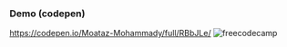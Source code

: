 ### Demo (codepen)
https://codepen.io/Moataz-Mohammady/full/RBbJLe/
![freecodecamp][logo]


[logo]: https://d33wubrfki0l68.cloudfront.net/399edfbd56860a94d3c5654ba51019817bf01495/d8901/img/freecodecamp.png "freecodecamp"
